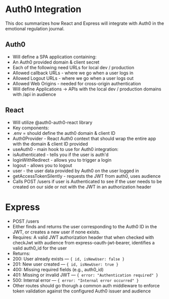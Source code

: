 # Auth0 Integration

This doc summarizes how React and Express will integrate with Auth0 in the emotional regulation journal.

## Auth0
* Will define a SPA application containing:
 * An Auth0 provided domain & client secret
 * Each of the following need URLs for local dev / production
  * Allowed callback URLs - where we go when a user logs in
  * Allowed Logout URLs - where we go when a user logs out
  * Allowed Web Origins - needed for cross-origin authentication
* Will define Applications -> APIs with the local dev / production domains with /api in audience

## React
* Will utilize @auth0-auth0-react library
* Key components:
 * .env = should define the auth0 domain & client ID
 * Auth0Provider - React Auth0 context that should wrap the entire app with the domain & client ID provided
 * useAuth0 - main hook to use for Auth0 integration:
  * isAuthenticated - tells you if the user is auth'd
  * loginWithRedirect - allows you to trigger a login
  * logout - allows you to logout
  * user - the user data provided by Auth0 on the user logged in
  * getAccessTokenSilently - requests the JWT from auth0, uses audience
* Calls POST /users if user is Authenticated to see if the user
  needs to be created on our side or not with the JWT in an
  authorization header

# Express
* POST /users
 * Either finds and returns the user corresponding to the Auth0 ID in the JWT, or creates a new user if none exists.
 * Requires: A valid JWT authorization header that when checked with checkJwt with audience from express-oauth-jwt-bearer, identifies a valid auth0_id for the user
 * Returns:
  * 200: User already exists — `{ id, isNewUser: false }`
  * 201: New user created — `{ id, isNewUser: true }`
  * 400: Missing required fields (e.g., auth0_id)
  * 401: Missing or invalid JWT — `{ error: "Authentication required" }`
  * 500: Internal error — `{ error: "Internal error occurred" }`
* Other routes should go thorugh a common auth middleware to enforce token validation against the configured Auth0 issuer and audience
